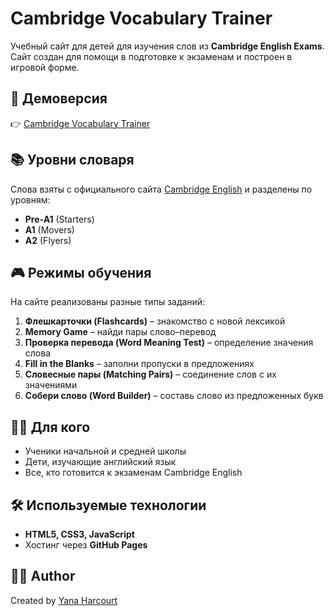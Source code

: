 # Cambridge Vocabulary Trainer  

Учебный сайт для детей для изучения слов из **Cambridge English Exams**.  
Сайт создан для помощи в подготовке к экзаменам и построен в игровой форме.  

## 🚀 Демоверсия  
👉 [Cambridge Vocabulary Trainer](https://yanaharcourt.dev/cambridge_voca/)  

## 📚 Уровни словаря  
Слова взяты с официального сайта [Cambridge English](https://www.cambridgeenglish.org/exams-and-tests/starters/preparation/) и разделены по уровням:  
- **Pre-A1** (Starters)  
- **A1** (Movers)  
- **A2** (Flyers)  

## 🎮 Режимы обучения  
На сайте реализованы разные типы заданий:  

1. **Флешкарточки (Flashcards)** – знакомство с новой лексикой  
2. **Memory Game** – найди пары слово–перевод  
3. **Проверка перевода (Word Meaning Test)** – определение значения слова  
4. **Fill in the Blanks** – заполни пропуски в предложениях  
5. **Словесные пары (Matching Pairs)** – соединение слов с их значениями  
6. **Собери слово (Word Builder)** – составь слово из предложенных букв  

## 👩‍🏫 Для кого  
- Ученики начальной и средней школы  
- Дети, изучающие английский язык  
- Все, кто готовится к экзаменам Cambridge English  

## 🛠 Используемые технологии  
- **HTML5, CSS3, JavaScript**  
- Хостинг через **GitHub Pages**  

## 👩‍💻 Author  
Created by [Yana Harcourt](https://yanaharcourt.dev)  

